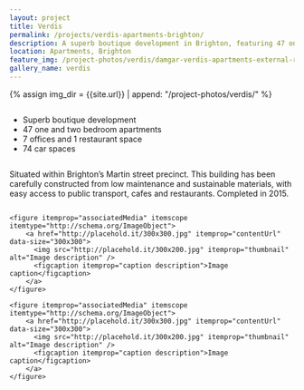 ```yaml
---
layout: project
title: Verdis
permalink: /projects/verdis-apartments-brighton/
description: A superb boutique development in Brighton, featuring 47 one and two bedroom apartments, 7 offices and 1 restaurant space.
location: Apartments, Brighton
feature_img: /project-photos/verdis/damgar-verdis-apartments-external-render-asling-st.jpg
gallery_name: verdis
---
```


{% assign img_dir = {{site.url}} | append: "/project-photos/verdis/" %}

<div class="row project-detail-content">
  <div class="small-11 medium-10 medium-offset-1 columns">
    <div class="row">
      <div class="medium-5 columns">
        <div class="column">
          <ul class="project-detail-key-points">
            <li>Superb boutique development</li>
            <li>47 one and two bedroom apartments</li>
            <li>7 offices and 1 restaurant space</li>
            <li>74 car spaces</li>
          </ul>
        </div>
      </div>
      <div class="medium-5 columns float-left">
        <div class="column">
          <p>Situated within Brighton’s Martin street precinct. This building has been carefully constructed from low maintenance and sustainable materials, with easy access to  public transport, cafes and restaurants. Completed in 2015.</p>
        </div>
      </div>
    </div>
  </div>
</div>
<!--
<br><br>

<div class="row">
  <div class="medium-6 columns">
    <img class="thumbnail" src="{{img_dir}}damgar-verdis-apartments-internal-render-kitchen.jpg" alt="Interior rendering of the Brighton apartments">
  </div>
  <div class="medium-6 columns">
    <img class="thumbnail" src="{{img_dir}}damgar-verdis-apartments-internal-render-living.jpg" alt="Interior rendering of the Brighton apartments">
  </div>
</div>

<br><br>

<div class="row">
  <div class="medium-12 columns small-centered">
    <img class="thumbnail" src="{{img_dir}}damgar-verdis-00.jpg" alt="The finished project on Asling Street">
  </div>
</div>
-->

<div class="my-gallery" itemscope itemtype="http://schema.org/ImageGallery">

    <figure itemprop="associatedMedia" itemscope itemtype="http://schema.org/ImageObject">
        <a href="http://placehold.it/300x300.jpg" itemprop="contentUrl" data-size="300x300">
          <img src="http://placehold.it/300x200.jpg" itemprop="thumbnail" alt="Image description" />
          <figcaption itemprop="caption description">Image caption</figcaption>
        </a>
    </figure>

    <figure itemprop="associatedMedia" itemscope itemtype="http://schema.org/ImageObject">
        <a href="http://placehold.it/300x300.jpg" itemprop="contentUrl" data-size="300x300">
          <img src="http://placehold.it/300x200.jpg" itemprop="thumbnail" alt="Image description" />
          <figcaption itemprop="caption description">Image caption</figcaption>
        </a>
    </figure>

</div>
